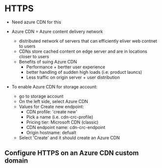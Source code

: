 # HTTPS

 - Need azure CDN for this
 - Azure CDN = Azure content delivery network
    - distributed network of servers that can efficiently eliver web contnet to users
    - CDNs store cached content on edge server and are in locations closer to users
    - Benefits of suing Azure CDN
        - Performance + bertter user experience
        - better handling of sudden high loads (i.e. product launcs)
        - Less traffic on origin server + user distribution

- To enable Azure CDN for storage account:
    - go to storage account
    - On the left side, select Azure CDN
    - Values for Create new endpoint:
        - CDN profile: 'create new' 
        - Pick a name (i.e. cdn-crc-profile)
        - Pricing tier: Microsoft CDN (classic)
        - CDN endpoint name: cdn-crc-endpoint
        - Origin hostname: defualt
    - Select 'Create' and it should create an Azure CDN 


Configure HTTPS on an Azure CDN custom domain
- 